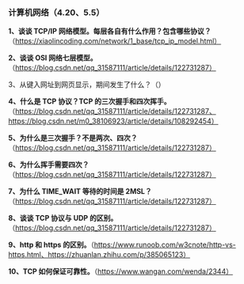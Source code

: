 ### 计算机网络（4.20、5.5）

**1、谈谈 TCP/IP 网络模型。每层各自有什么作用？包含哪些协议？**（https://xiaolincoding.com/network/1_base/tcp_ip_model.html）

**2、谈谈 OSI 网络七层模型。**（https://blog.csdn.net/qq_31587111/article/details/122731287）

3、从键入网址到网页显示，期间发生了什么？（）

**4、什么是 TCP 协议？TCP 的三次握手和四次挥手。**（https://blog.csdn.net/qq_31587111/article/details/122731287、https://blog.csdn.net/m0_38106923/article/details/108292454）

**5、为什么是三次握手？不是两次、四次？**（https://blog.csdn.net/qq_31587111/article/details/122731287）

**6、为什么挥手需要四次？**（https://blog.csdn.net/qq_31587111/article/details/122731287）

**7、为什么 TIME_WAIT 等待的时间是 2MSL？**（https://blog.csdn.net/qq_31587111/article/details/122731287）

**8、谈谈 TCP 协议与 UDP 的区别。**（https://blog.csdn.net/qq_31587111/article/details/122731287）

**9、http 和 https 的区别。**（https://www.runoob.com/w3cnote/http-vs-https.html、https://zhuanlan.zhihu.com/p/385065123）

**10、TCP 如何保证可靠性。**（https://www.wangan.com/wenda/2344）